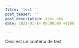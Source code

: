 ```yaml
---
Titre: 'test '
post_teaser: ''
post_description: test cms
date: 2021-01-14 00:00:00 +0100

---
```


Ceci est un contenu de test
